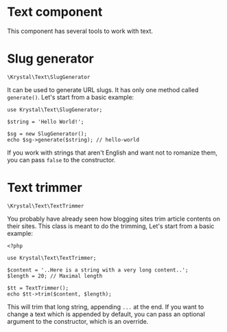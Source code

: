 Text component=============This component has several tools to work with text.# Slug generator    \Krystal\Text\SlugGeneratorIt can be used to generate URL slugs. It has only one method called `generate()`. Let's start from a basic example:    use Krystal\Text\SlugGenerator;        $string = 'Hello World!';        $sg = new SlugGenerator();    echo $sg->generate($string); // hello-worldIf you work with strings that aren't English and want not to romanize them, you can pass `false` to the constructor.# Text trimmer    \Krystal\Text\TextTrimmerYou probably have already seen how blogging sites trim article contents on their sites. This class is meant to do the trimming, Let's start from a basic example:    <?php        use Krystal\Text\TextTrimmer;        $content = '..Here is a string with a very long content..';    $length = 20; // Maximal length        $tt = TextTrimmer();    echo $tt->trim($content, $length);This will trim that long string, appending `...` at the end. If you want to change a text which is appended by default, you can pass an optional argument to the constructor, which is an override.